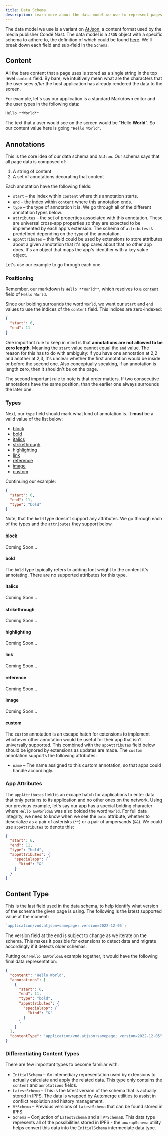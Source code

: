 ```yaml
---
title: Data Schema
description: Learn more about the data model we use to represent pages in SamePage!
---
```


The data model we use is a variant on [AtJson](https://github.com/CondeNast/atjson), a content format used by the media publisher Condé Nast. The data model is a `JSON` object with a specific schema to adhere to, the definition of which could be found [here](https://github.com/samepage-network/samepage.network/blob/main/package/internal/types.ts). We'll break down each field and sub-field in the `Schema`.

## Content

All the bare content that a page uses is stored as a single string in the top level `content` field. By bare, we intuitively mean what are the characters that the user sees _after_ the host application has already rendered the data to the screen.

For example, let's say our application is a standard Markdown editor and the user types in the following data:

```markdown
Hello **World**
```

The text that a user would see on the screen would be "Hello **World**". So our content value here is going `"Hello World"`.

## Annotations

This is the core idea of our data schema and `AtJson`. Our schema says that all page data is composed of:

1. A string of content
1. A set of annotations decorating that content

Each annotation have the following fields:

- `start` – the index within `content` where this annotation starts.
- `end` – the index within `content` where this annotation ends.
- `type` – the type of annotation it is. We go through all of the different annotation types below.
- `attributes` – the set of properties associated with this annotation. These are universal cross-app properties so they are expected to be implemented by each app's extension. The schema of `attributes` is predefined depending on the `type` of the annotation.
- `appAttributes` – this field could be used by extensions to store attributes about a given annotation that it's app cares about that no other app does. It's an object that maps the app's identifier with a key value object.

Let's use our example to go through each one.

### Positioning

Remember, our markdown is `Hello **World**`, which resolves to a `content` field of `Hello World`.

Since our bolding surrounds the word `World`, we want our `start` and `end` values to use the indices of the `content` field. This indices are zero-indexed:

```json
{
  "start": 6,
  "end": 11
}
```

One important rule to keep in mind is that **annotations are not allowed to be zero length**. Meaning the `start` value cannot equal the `end` value. The reason for this has to do with ambiguity: if you have one annotation at 2,2 and another at 2,3, it's unclear whether the first annotation would be inside or before the second one. Also conceptually speaking, if an annotation is length zero, then it shouldn't be on the page.

The second important rule to note is that order matters. If two consecutive annotations have the same position, than the earlier one always surrounds the later one.

### Types

Next, our `type` field should mark what kind of annotation is. It **must** be a valid value of the list below:

- [block](#block)
- [bold](#bold)
- [italics](#italics)
- [strikethrough](#strikethrough)
- [highlighting](#highlighting)
- [link](#link)
- [reference](#reference)
- [image](#image)
- [custom](#custom)

Continuing our example:

```json
{
  "start": 6,
  "end": 11,
  "type": "bold"
}
```

Note, that the `bold` type doesn't support any attributes. We go through each of the types and the `attributes` they support below.

#### block

Coming Soon...

#### bold

The `bold` type typically refers to adding font weight to the content it's annotating. There are no supported attributes for this type.

#### italics

Coming Soon...

#### strikethrough

Coming Soon...

#### highlighting

Coming Soon...

#### link

Coming Soon...

#### reference

Coming Soon...

#### image

Coming Soon...

#### custom

The `custom` annotation is an escape hatch for extensions to implement whichever other annotation would be useful for their app that isn't universally supported. This combined with the `appAttributes` field below should be ignored by extensions as updates are made. The `custom` annotation supports the following attributes:

- `name` – The name assigned to this custom annotation, so that apps could handle accordingly.

### App Attributes

The `appAttributes` field is an excape hatch for applications to enter data that only pertains to its application and no other ones on the network. Using our previous example, let's say our app has a special bolding character where `Hello &&World&&` was also bolded the word `World`. For full data integrity, we need to know when we see the `bold` attribute, whether to deserialize as a pair of asterisks (`**`) or a pair of ampersands (`&&`). We could use `appAttributes` to denote this:

```json
{
  "start": 6,
  "end": 11,
  "type": "bold",
  "appAttributes": {
    "specialapp": {
      "kind": "&"
    }
  }
}
```

## Content Type

This is the last field used in the data schema, to help identify what version of the schema the given page is using. The following is the latest supported value at the moment:

```javascript
`application/vnd.atjson+samepage; version=2022-12-05`;
```

The version field at the end is subject to change as we iterate on the schema. This makes it possible for extensions to detect data and migrate accordingly if it detects older schemas.

Putting our `Hello &&World&&` example together, it would have the following final data representation:

```json
{
  "content": "Hello World",
  "annotations": [
    {
      "start": 6,
      "end": 11,
      "type": "bold",
      "appAttributes": {
        "specialapp": {
          "kind": "&"
        }
      }
    }
  ],
  "contentType": "application/vnd.atjson+samepage; version=2022-12-05"
}
```

### Differentiating Content Types

There are few important types to become familiar with:

- `InitialSchema` – An intemediary representation used by extensions to actually calculate and apply the related data. This type only contains the `content` and `annotations` fields.
- `LatestSchema` – This is the latest version of the schema that is actually stored in IPFS. The data is wrapped by [Automerge](https://automerge.org/docs/types/values/) utilities to assist in conflict resolution and history management.
- `V*Schema` – Previous versions of `LatestSchema` that can be found stored in IPFS.
- `Schema` – Conjuction of `LatestSchema` and all `V*Schema`s. This data type represents all of the possibilities stored in IPFS - the `unwrapSchema` utility helps convert this data into the `InitialSchema` intermediate data type.
